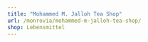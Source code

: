 ```yaml
---
title: "Mohammed M. Jalloh Tea Shop"
url: /monrovia/mohammed-m-jalloh-tea-shop/
shop: Lebensmittel
---
```

